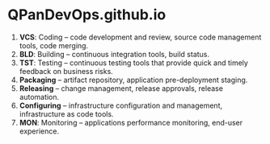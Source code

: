 # QPanDevOps.github.io

1. **VCS**: Coding – code development and review, source code management tools, code merging.
2. **BLD**: Building – continuous integration tools, build status.
3. **TST**: Testing – continuous testing tools that provide quick and timely feedback on business risks.
4. **Packaging** – artifact repository, application pre-deployment staging.
5. **Releasing** – change management, release approvals, release automation.
6. **Configuring** – infrastructure configuration and management, infrastructure as code tools.
7. **MON**: Monitoring – applications performance monitoring, end-user experience.
